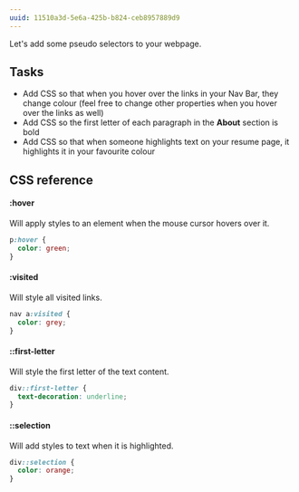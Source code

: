 ```yaml
---
uuid: 11510a3d-5e6a-425b-b824-ceb8957889d9
---
```


Let's add some pseudo selectors to your webpage.

## Tasks

- Add CSS so that when you hover over the links in your Nav Bar, they change colour (feel free to change other properties when you hover over the links as well)
- Add CSS so the first letter of each paragraph in the **About** section is bold
- Add CSS so that when someone highlights text on your resume page, it highlights it in your favourite colour

## CSS reference

#### :hover

Will apply styles to an element when the mouse cursor hovers over it.

```css
p:hover {
  color: green;
}
```

#### :visited

Will style all visited links.

```css
nav a:visited {
  color: grey;
}
```


#### ::first-letter

Will style the first letter of the text content.

```css
div::first-letter {
  text-decoration: underline;
}
```

#### ::selection

Will add styles to text when it is highlighted.

```css
div::selection {
  color: orange;
}
```
